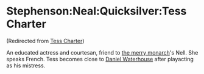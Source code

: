 
# Stephenson:Neal:Quicksilver:Tess Charter

(Redirected from [Tess Charter](/tess-charter))

An educated actress and courtesan, friend to [the merry monarch](/charles-ii)'s Nell. She speaks French. Tess becomes close to [Daniel Waterhouse](/daniel-waterhouse) after playacting as his mistress.
